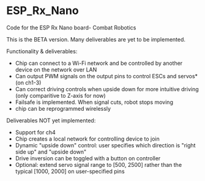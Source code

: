 # ESP_Rx_Nano
Code for the ESP Rx Nano board- Combat Robotics

This is the BETA version. Many deliverables are yet to be implemented.

Functionality & deliverables:
- Chip can connect to a Wi-Fi network and be controlled by another device on the network over LAN
- Can output PWM signals on the output pins to control ESCs and servos* (on ch1-3)
- Can correct driving controls when upside down for more intuitive driving (only comparitive to Z-axis for now)
- Failsafe is implemented. When signal cuts, robot stops moving
- chip can be reprogrammed wirelessly

Deliverables NOT yet implemented:
- Support for ch4
- Chip creates a local network for controlling device to join
- Dynamic "upside down" control: user specifies which direction is "right side up" and "upside down"
- Drive inversion can be toggled with a button on controller
- Optional: extend servo signal range to [500, 2500] rather than the typical [1000, 2000] on user-specified pins